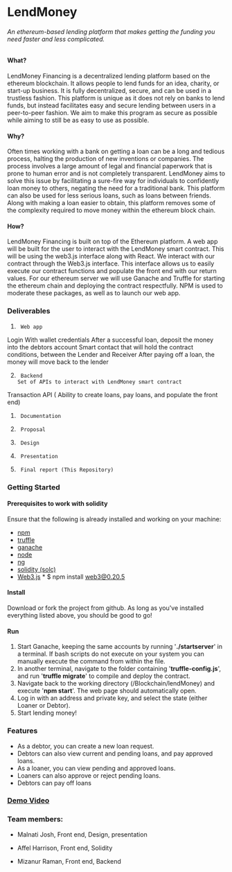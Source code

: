 # LendMoney

###### An ethereum-based lending platform that makes getting the funding you need faster and less complicated.

#### What?
LendMoney Financing is a decentralized lending platform based on the ethereum blockchain. It allows people to lend funds for an idea, charity, or start-up business. It is fully decentralized, secure, and can be used in a trustless fashion. This platform is unique as it does not rely on banks to lend funds, but instead facilitates easy and secure lending between users in a peer-to-peer fashion. We aim to make this program as secure as possible while aiming to still be as easy to use as possible.

#### Why?
Often times working with a bank on getting a loan can be a long and tedious process, halting the production of new inventions or companies. The process involves a large amount of legal and financial paperwork that is prone to human error and is not completely transparent. LendMoney aims to solve this issue by facilitating a sure-fire way for individuals to confidently loan money to others, negating the need for a traditional bank. This platform can also be used for less serious loans, such as loans between friends. Along with making a loan easier to obtain, this platform removes some of the complexity required to move money within the ethereum block chain. 


#### How?
LendMoney Financing is built on top of the Ethereum platform. A web app will be built for the user to interact with the LendMoney smart contract. This will be using the web3.js interface along with React. We interact with our contract through the Web3.js interface. This interface allows us to easily execute our contract functions and populate the front end with our return values. For our ethereum server we will use Ganache and Truffle for starting the ethereum chain and deploying the contract respectfully. NPM is used to moderate these packages, as well as to launch our web app. 

### Deliverables

1.      Web app
Login With wallet credentials
After a successful loan, deposit the money into the debtors account 
Smart contact that will hold the contract conditions, between the Lender and Receiver
After paying off a loan, the money will move back to the lender 

2.      Backend 
       Set of APIs to interact with LendMoney smart contract

Transaction API ( Ability to create loans, pay loans, and populate the front end) 

1.      Documentation 
2.      Proposal
3.      Design
4.      Presentation
5.      Final report (This Repository) 


### Getting Started

#### Prerequisites to work with solidity
Ensure that the following is already installed and working on your machine:
* [npm](https://docs.npmjs.com/cli/install)
* [truffle](https://github.com/trufflesuite/truffle)
* [ganache](https://github.com/trufflesuite/ganache-cli)
* [node](https://nodejs.org/en/)
* [ng](https://cli.angular.io/)
* [solidity (solc)](https://solidity.readthedocs.io/en/v0.4.21/installing-solidity.html)
* [Web3.js](https://medium.com/coinmonks/build-a-dapp-using-ethereum-and-angular-6-a404fbf3c08d)
       * $ npm install web3@0.20.5

#### Install
Download or fork the project from github. As long as you've installed everything listed above, you should be good to go!

#### Run
1. Start Ganache, keeping the same accounts by running '**./startserver**' in a terminal. If bash scripts do not execute on your system you can manually execute the command from within the file. 
2. In another terminal, navigate to the folder containing '**truffle-config.js**', and run '**truffle migrate**' to compile and deploy the contract.
3. Navigate back to the working directory (/Blockchain/lendMoney) and execute '**npm start**'. The web page should automatically open. 
3. Log in with an address and private key, and select the state (either Loaner or Debtor).
4. Start lending money!

### Features
+ As a debtor, you can create a new loan request.
+ Debtors can also view current and pending loans, and pay approved loans.
+ As a loaner, you can view pending and approved loans.
+ Loaners can also approve or reject pending loans.
+ Debtors can pay off loans 

### [Demo Video](https://www.youtube.com/watch?v=dpqVRt8_aWI&feature=youtu.be)

### Team members:
+ Malnati Josh, Front end, Design, presentation 
* Affel Harrison, Front end, Solidity 
- Mizanur Raman, Front end, Backend 

